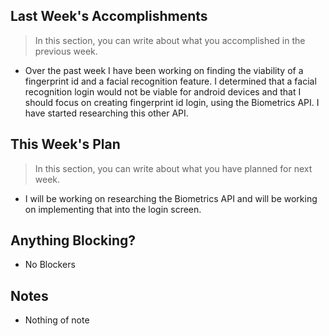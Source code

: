 ## Last Week's Accomplishments

> In this section, you can write about what you accomplished in the previous week.

- Over the past week I have been working on finding the viability of a fingerprint id and a facial recognition feature. I determined that a facial recognition login would not be viable for android devices and that I should focus on creating fingerprint id login, using 
the Biometrics API. I have started researching this other API.

## This Week's Plan

> In this section, you can write about what you have planned for next week.

- I will be working on researching the Biometrics API and will be working on implementing that into the login screen.

## Anything Blocking?

- No Blockers

## Notes

- Nothing of note
